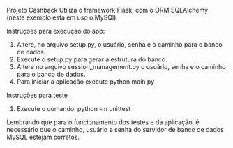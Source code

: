 Projeto Cashback
  Utiliza o framework Flask, com o ORM SQLAlchemy (neste exemplo está em uso o MySQl)

Instruções para execução do app:
  1) Altere, no arquivo setup.py, o usuário, senha e o caminho para o banco de dados.
  2) Execute o setup.py para gerar a estrutura do banco.
  3) Altere no arquivo session_management.py o usuário, senha e o caminho para o banco de dados.
  4) Para iniciar a aplicação execute python main.py
  
Instruções para teste
  1) Execute o comando: python -m unittest
  
Lembrando que para o funcionamento dos testes e da aplicação, é necessário que
o caminho, usuário e senha do servidor de banco de dados MySQL estejam corretos.
